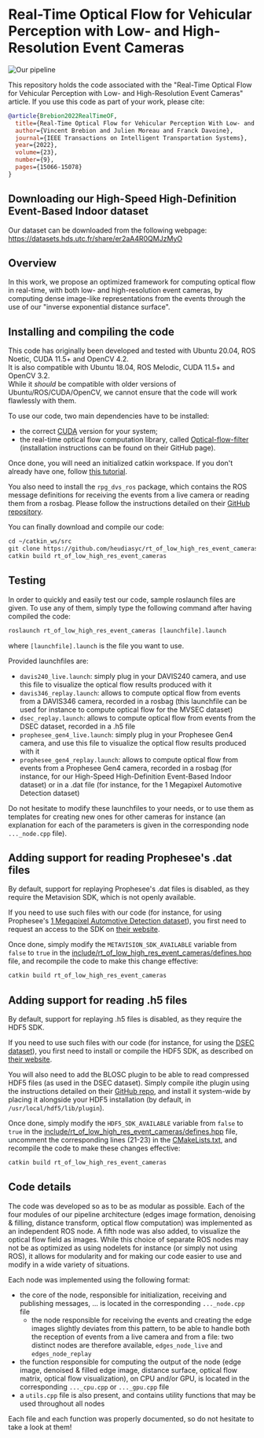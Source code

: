 # Real-Time Optical Flow for Vehicular Perception with Low- and High-Resolution Event Cameras

![Our pipeline](https://www.hds.utc.fr/~vbrebion/dokuwiki/_media/fr/pipeline.svg)

This repository holds the code associated with the "Real-Time Optical Flow for Vehicular Perception with Low- and High-Resolution Event Cameras" article. If you use this code as part of your work, please cite:

```BibTeX
@article{Brebion2022RealTimeOF,
  title={Real-Time Optical Flow for Vehicular Perception With Low- and High-Resolution Event Cameras},
  author={Vincent Brebion and Julien Moreau and Franck Davoine},
  journal={IEEE Transactions on Intelligent Transportation Systems},
  year={2022},
  volume={23},
  number={9},
  pages={15066-15078}
}
```

## Downloading our High-Speed High-Definition Event-Based Indoor dataset

Our dataset can be downloaded from the following webpage: <https://datasets.hds.utc.fr/share/er2aA4R0QMJzMyO>

## Overview

In this work, we propose an optimized framework for computing optical flow in real-time, with both low- and high-resolution event cameras, by computing dense image-like representations from the events through the use of our "inverse exponential distance surface".

## Installing and compiling the code

This code has originally been developed and tested with Ubuntu 20.04, ROS Noetic, CUDA 11.5+ and OpenCV 4.2.\
It is also compatible with Ubuntu 18.04, ROS Melodic, CUDA 11.5+ and OpenCV 3.2.\
While it *should* be compatible with older versions of Ubuntu/ROS/CUDA/OpenCV, we cannot ensure that the code will work flawlessly with them.

To use our code, two main dependencies have to be installed:

- the correct [CUDA](https://developer.nvidia.com/cuda-downloads) version for your system;
- the real-time optical flow computation library, called [Optical-flow-filter](https://github.com/jadarve/optical-flow-filter) (installation instructions can be found on their GitHub page).

Once done, you will need an initialized catkin workspace. If you don't already have one, follow [this tutorial](http://wiki.ros.org/catkin/Tutorials/create_a_workspace).

You also need to install the `rpg_dvs_ros` package, which contains the ROS message definitions for receiving the events from a live camera or reading them from a rosbag. Please follow the instructions detailed on their [GitHub repository](https://github.com/uzh-rpg/rpg_dvs_ros).

You can finally download and compile our code:

```txt
cd ~/catkin_ws/src
git clone https://github.com/heudiasyc/rt_of_low_high_res_event_cameras.git
catkin build rt_of_low_high_res_event_cameras
```

## Testing

In order to quickly and easily test our code, sample roslaunch files are given. To use any of them, simply type the following command after having compiled the code:

```txt
roslaunch rt_of_low_high_res_event_cameras [launchfile].launch
```

where `[launchfile].launch` is the file you want to use.

Provided launchfiles are:

- `davis240_live.launch`: simply plug in your DAVIS240 camera, and use this file to visualize the optical flow results produced with it
- `davis346_replay.launch`: allows to compute optical flow from events from a DAVIS346 camera, recorded in a rosbag (this launchfile can be used for instance to compute optical flow for the MVSEC dataset)
- `dsec_replay.launch`: allows to compute optical flow from events from the DSEC dataset, recorded in a .h5 file
- `prophesee_gen4_live.launch`: simply plug in your Prophesee Gen4 camera, and use this file to visualize the optical flow results produced with it
- `prophesee_gen4_replay.launch`: allows to compute optical flow from events from a Prophesee Gen4 camera, recorded in a rosbag (for instance, for our High-Speed High-Definition Event-Based Indoor dataset) or in a .dat file (for instance, for the 1 Megapixel Automotive Detection dataset)

Do not hesitate to modify these launchfiles to your needs, or to use them as templates for creating new ones for other cameras for instance (an explanation for each of the parameters is given in the corresponding node `..._node.cpp` file).

## Adding support for reading Prophesee's .dat files

By default, support for replaying Prophesee's .dat files is disabled, as they require the Metavision SDK, which is not openly available.

If you need to use such files with our code (for instance, for using Prophesee's [1 Megapixel Automotive Detection dataset](https://www.prophesee.ai/2020/11/24/automotive-megapixel-event-based-dataset/)), you first need to request an access to the SDK on [their website](https://www.prophesee.ai/metavision-intelligence/).

Once done, simply modify the `METAVISION_SDK_AVAILABLE` variable from `false` to `true` in the [include/rt_of_low_high_res_event_cameras/defines.hpp](./include/rt_of_low_high_res_event_cameras/defines.hpp) file, and recompile the code to make this change effective:

```txt
catkin build rt_of_low_high_res_event_cameras
```

## Adding support for reading .h5 files

By default, support for replaying .h5 files is disabled, as they require the HDF5 SDK.

If you need to use such files with our code (for instance, for using the [DSEC dataset](https://dsec.ifi.uzh.ch)), you first need to install or compile the HDF5 SDK, as described on [their website](https://portal.hdfgroup.org/display/support/Downloads).

You will also need to add the BLOSC plugin to be able to read compressed HDF5 files (as used in the DSEC dataset). Simply compile ithe plugin using the instructions detailed on their [GitHub repo](https://github.com/Blosc/hdf5-blosc), and install it system-wide by placing it alongside your HDF5 installation (by default, in `/usr/local/hdf5/lib/plugin`).

Once done, simply modify the `HDF5_SDK_AVAILABLE` variable from `false` to `true` in the [include/rt_of_low_high_res_event_cameras/defines.hpp](./include/rt_of_low_high_res_event_cameras/defines.hpp) file, uncomment the corresponding lines (21-23) in the [CMakeLists.txt](./CMakeLists.txt), and recompile the code to make these changes effective:

```txt
catkin build rt_of_low_high_res_event_cameras
```

## Code details

The code was developed so as to be as modular as possible. Each of the four modules of our pipeline architecture (edges image formation, denoising & filling, distance transform, optical flow computation) was implemented as an independent ROS node. A fifth node was also added, to visualize the optical flow field as images. While this choice of separate ROS nodes may not be as optimized as using nodelets for instance (or simply not using ROS), it allows for modularity and for making our code easier to use and modify in a wide variety of situations.

Each node was implemented using the following format:

- the core of the node, responsible for initialization, receiving and publishing messages, ... is located in the corresponding `..._node.cpp` file
  - the node responsible for receiving the events and creating the edge images slightly deviates from this pattern, to be able to handle both the reception of events from a live camera and from a file: two distinct nodes are therefore available, `edges_node_live` and `edges_node_replay`
- the function responsible for computing the output of the node (edge image, denoised & filled edge image, distance surface, optical flow matrix, optical flow visualization), on CPU and/or GPU, is located in the corresponding `..._cpu.cpp` or `..._gpu.cpp` file
- a `utils.cpp` file is also present, and contains utility functions that may be used throughout all nodes

Each file and each function was properly documented, so do not hesitate to take a look at them!

